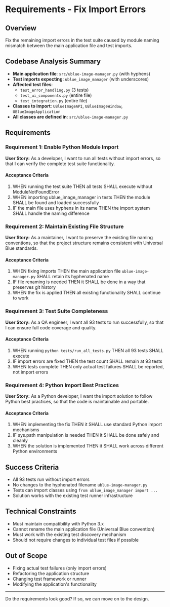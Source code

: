 # Requirements - Fix Import Errors

## Overview
Fix the remaining import errors in the test suite caused by module naming mismatch between the main application file and test imports.

## Codebase Analysis Summary
- **Main application file**: `src/ublue-image-manager.py` (with hyphens)
- **Test imports expecting**: `ublue_image_manager` (with underscores)
- **Affected test files**: 
  - `test_error_handling.py` (3 tests)
  - `test_ui_components.py` (entire file)
  - `test_integration.py` (entire file)
- **Classes to import**: `UBlueImageAPI`, `UBlueImageWindow`, `UBlueImageApplication`
- **All classes are defined in**: `src/ublue-image-manager.py`

## Requirements

### Requirement 1: Enable Python Module Import
**User Story:** As a developer, I want to run all tests without import errors, so that I can verify the complete test suite functionality.

#### Acceptance Criteria
1. WHEN running the test suite THEN all tests SHALL execute without ModuleNotFoundError
2. WHEN importing ublue_image_manager in tests THEN the module SHALL be found and loaded successfully
3. IF the main file uses hyphens in its name THEN the import system SHALL handle the naming difference

### Requirement 2: Maintain Existing File Structure
**User Story:** As a maintainer, I want to preserve the existing file naming conventions, so that the project structure remains consistent with Universal Blue standards.

#### Acceptance Criteria
1. WHEN fixing imports THEN the main application file `ublue-image-manager.py` SHALL retain its hyphenated name
2. IF file renaming is needed THEN it SHALL be done in a way that preserves git history
3. WHEN the fix is applied THEN all existing functionality SHALL continue to work

### Requirement 3: Test Suite Completeness
**User Story:** As a QA engineer, I want all 93 tests to run successfully, so that I can ensure full code coverage and quality.

#### Acceptance Criteria
1. WHEN running `python tests/run_all_tests.py` THEN all 93 tests SHALL execute
2. IF import errors are fixed THEN the test count SHALL remain at 93 tests
3. WHEN tests complete THEN only actual test failures SHALL be reported, not import errors

### Requirement 4: Python Import Best Practices
**User Story:** As a Python developer, I want the import solution to follow Python best practices, so that the code is maintainable and portable.

#### Acceptance Criteria
1. WHEN implementing the fix THEN it SHALL use standard Python import mechanisms
2. IF sys.path manipulation is needed THEN it SHALL be done safely and cleanly
3. WHEN the solution is implemented THEN it SHALL work across different Python environments

## Success Criteria
- All 93 tests run without import errors
- No changes to the hyphenated filename `ublue-image-manager.py`
- Tests can import classes using `from ublue_image_manager import ...`
- Solution works with the existing test runner infrastructure

## Technical Constraints
- Must maintain compatibility with Python 3.x
- Cannot rename the main application file (Universal Blue convention)
- Must work with the existing test discovery mechanism
- Should not require changes to individual test files if possible

## Out of Scope
- Fixing actual test failures (only import errors)
- Refactoring the application structure
- Changing test framework or runner
- Modifying the application's functionality

---

Do the requirements look good? If so, we can move on to the design.